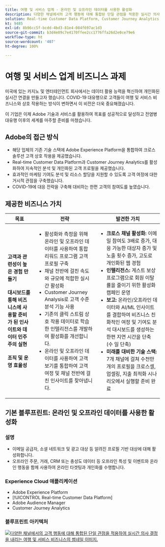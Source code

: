 ```yaml
---
title: 여행 및 서비스 업계 - 온라인 및 오프라인 데이터를 사용한 활성화
description: 다양한 채널에서의 고객 행동에 대해 통합된 단일 관점을 적용한 실시간 의사 결정.
solution: Real-time Customer Data Platform, Customer Journey Analytics, Analytics, Audience Manager, Experience Manager, Target
kt: 9485
exl-id: 8b96cc5f-bcdd-4bd3-81e4-084f697ac1d3
source-git-commit: b3d4e89c7e4170ffee2cc1776ffa26d2e0ce79e6
workflow-type: ht
source-wordcount: '407'
ht-degree: 100%

---
```


# 여행 및 서비스 업계 비즈니스 과제

미국에 있는 카지노 및 엔터테인먼트 회사에서는 데이터 활용 능력을 혁신하여 개인화된 실시간 연결을 만들고자 했습니다.  COVID-19 대유행으로 고객들이 여행 및 서비스 비즈니스와 상호 작용하는 방식이 변하면서 이 비전은 더욱 중요해졌습니다.

이 기업은 이제 Adobe 기술과 서비스를 활용하여 목표를 성공적으로 달성하고 전염병 대유행 이후의 세계를 마주할 준비를 마쳤습니다.

## Adobe의 접근 방식

* 해당 업체의 기존 기술 스택에 Adobe Experience Platform을 통합하여 크로스 솔루션 고객 상호 작용을 제공했습니다.
* Real-time Customer Data Platform과 Customer Journey Analytics를 활성화하여 지속적인 분석 및 개인화된 고객 프로필을 제공했습니다.
* 효과적인 마케팅 기여도 분석 및 리소스 할당을 지원할 수 있도록 고객 여정에 대한 거시적 관점을 구축했습니다.
* COVID-19에 대응 전략을 구축해 대비하는 한편 고객의 참여도를 높였습니다.

## 제공한 비즈니스 가치

| 목표 | 전략 | 발견한 가치 |
|---|---|---|
| **고객과 관련성이 높은 경험 만들기&#x200B;**<br></br>**대시보드를 통해 비즈니스에 사용할 준비가 된 인사이트와 데이터 민주주의 실현&#x200B;**<br></br>**조직 및 운영 효율성**</ul> | <ul><li>활성화와 측정을 위해 온라인 및 오프라인 데이터를 사용하여 통합 리워드 프로그램 고객 프로필 구축</li><li>채널 전반에 걸친 속도와 규모에 적합한 실시간 활성화</li><li>Customer Journey Analysis로 고객 수준 분석 기능 사용</li><li>기존의 클릭 스트림 상호 작용 데이터로 학습한 인텔리전스를 개발하여 활성화를 개선합니다.</li><li>온라인 및 오프라인 데이터를 사용하여 고객 보기를 통합하여 고객 여정 및 채널 전반에 걸친 인사이트를 찾아냅니다.</li></ul> | <ul><li><strong> 크로스 채널 활성화: </strong>이메일 참여도 3배로 증가, 대응 가능한 대상자 증가 및 노출 횟수 증가, 고도로 개인화된 웹 경험 </li><li><strong>인텔리전스: </strong>게스트 보상 프로그램으로 회원 이탈률을 줄이기 위한 활성화 캠페인 운영</li><li><strong>보고: </strong>온라인/오프라인 데이터와 AI/ML 인사이트를 결합하여 비즈니스 친화적인 여정 및 기여도 분석 대시보드를 생성하는 한편 지연 시간을 단축(수 일 단축)</li><li><strong>미래를 대비한 기술 스택: </strong>7개 채널에 걸쳐 수천만 개의 프로필을 크로스셀, 업셀링, 지출 최적화 시나리오에서 실행할 준비 완료</li></ul> |

## 기본 블루프린트: 온라인 및 오프라인 데이터를 사용한 활성화

### 설명

<ul><li>이메일 공급자, 소셜 네트워크 및 광고 대상 등 알려진 프로필 기반 대상에 대해 활성화합니다.</li><li>오프라인 주문, 거래, CRM 또는 충성도 데이터 등 오프라인 특성 및 이벤트와 온라인 행동을 함께 사용하여 온라인 타겟팅과 개인화를 수행합니다.</li></li></ul>

### Experience Cloud 애플리케이션

<ul><li>Adobe Experience Platform</li><li>[!UICONTROL Real-time Customer Data Platform]</li><li>Adobe Audience Manager</li><li>Customer Journey Analytics</li></ul>

### 블루프린트 아키텍처

<a href="https://experienceleague.adobe.com/docs/blueprints-learn/architecture/audience-activation/platform-and-applications.html?lang=ko"><img alt="다양한 채널에서의 고객 행동에 대해 통합된 단일 관점을 적용하여 실시간 의사 결정을 내리는 여행 및 서비스 비즈니스의 썸네일 이미지." src="https://experienceleague.adobe.com/docs/blueprints-learn/assets/known_activation.svg"/></a>
